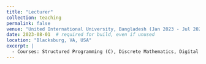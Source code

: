 ```yaml
---
title: "Lecturer"
collection: teaching
permalink: false
venue: "United International University, Bangladesh (Jan 2023 - Jul 2023)"
date: 2023-08-01  # required for build, even if unused
location: "Blacksburg, VA, USA"
excerpt: |
  - Courses: Structured Programming (C), Discrete Mathematics, Digital Logic Design, Structured Programming Lab (C), Simulation and Modelling Lab, Theory of Computation 
---
```

